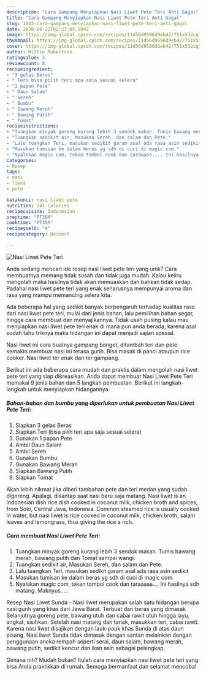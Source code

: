 ```yaml
---
description: "Cara Gampang Menyiapkan Nasi Liwet Pete Teri Anti Gagal"
title: "Cara Gampang Menyiapkan Nasi Liwet Pete Teri Anti Gagal"
slug: 1042-cara-gampang-menyiapkan-nasi-liwet-pete-teri-anti-gagal
date: 2020-06-22T02:27:05.594Z
image: https://img-global.cpcdn.com/recipes/11d56d9596d9eb42/751x532cq70/nasi-liwet-pete-teri-foto-resep-utama.jpg
thumbnail: https://img-global.cpcdn.com/recipes/11d56d9596d9eb42/751x532cq70/nasi-liwet-pete-teri-foto-resep-utama.jpg
cover: https://img-global.cpcdn.com/recipes/11d56d9596d9eb42/751x532cq70/nasi-liwet-pete-teri-foto-resep-utama.jpg
author: Mittie Robertson
ratingvalue: 3
reviewcount: 8
recipeingredient:
- "3 gelas Beras"
- " Teri bisa pilih teri apa saja sesuai selera"
- "1 papan Pete"
- " Daun Salam"
- " Sereh"
- " Bumbu"
- " Bawang Merah"
- " Bawang Putih"
- " Tomat"
recipeinstructions:
- "Tuangkan minyak goreng kurang lebih 3 sendok makan. Tumis bawang merah, bawang putih dan Tomat sampai wangi."
- "Tuangkan sedikit air, Masukan Sereh, dan salam dan Pete."
- "Lalu tuangkan Teri, masukan sedikit garam asal ada rasa asin sedikit"
- "Masukan tumisan ke dalam beras yg sdh di cuci di magic com."
- "Nyalakan magic com, tekan tombol cook dan taraaaaa.... Ini hasilnya sdh matang. Maknyus....."
categories:
- Resep
tags:
- nasi
- liwet
- pete

katakunci: nasi liwet pete 
nutrition: 241 calories
recipecuisine: Indonesian
preptime: "PT26M"
cooktime: "PT35M"
recipeyield: "4"
recipecategory: Dessert

---
```



![Nasi Liwet Pete Teri](https://img-global.cpcdn.com/recipes/11d56d9596d9eb42/751x532cq70/nasi-liwet-pete-teri-foto-resep-utama.jpg)

Anda sedang mencari ide resep nasi liwet pete teri yang unik? Cara membuatnya memang tidak susah dan tidak juga mudah. Kalau keliru mengolah maka hasilnya tidak akan memuaskan dan bahkan tidak sedap. Padahal nasi liwet pete teri yang enak seharusnya mempunyai aroma dan rasa yang mampu memancing selera kita.

Ada beberapa hal yang sedikit banyak berpengaruh terhadap kualitas rasa dari nasi liwet pete teri, mulai dari jenis bahan, lalu pemilihan bahan segar, hingga cara membuat dan menyajikannya. Tidak usah pusing kalau mau menyiapkan nasi liwet pete teri enak di mana pun anda berada, karena asal sudah tahu triknya maka hidangan ini dapat menjadi sajian spesial.

Nasi liwet ini cara buatnya gampang banget, ditambah teri dan pete semakin membuat nasi ini terasa gurih. Bisa masak di panci ataupun rice cooker. Nasi liwet ter enak dan ter gampang.


Berikut ini ada beberapa cara mudah dan praktis dalam mengolah nasi liwet pete teri yang siap dikreasikan. Anda dapat membuat Nasi Liwet Pete Teri memakai 9 jenis bahan dan 5 langkah pembuatan. Berikut ini langkah-langkah untuk menyiapkan hidangannya.

<!--inarticleads1-->

##### Bahan-bahan dan bumbu yang diperlukan untuk pembuatan Nasi Liwet Pete Teri:

1. Siapkan 3 gelas Beras
1. Siapkan  Teri (bisa pilih teri apa saja sesuai selera)
1. Gunakan 1 papan Pete
1. Ambil  Daun Salam
1. Ambil  Sereh
1. Gunakan  Bumbu
1. Gunakan  Bawang Merah
1. Siapkan  Bawang Putih
1. Siapkan  Tomat


Akan lebih nikmat jika diberi tambahan pete dan teri medan yang sudah digoreng. Apalagi, disantap saat nasi baru saja matang. Nasi liwet is an Indonesian dish rice dish cooked in coconut milk, chicken broth and spices, from Solo, Central Java, Indonesia. Common steamed rice is usually cooked in water, but nasi liwet is rice cooked in coconut milk, chicken broth, salam leaves and lemongrass, thus giving the rice a rich. 

<!--inarticleads2-->

##### Cara membuat Nasi Liwet Pete Teri:

1. Tuangkan minyak goreng kurang lebih 3 sendok makan. Tumis bawang merah, bawang putih dan Tomat sampai wangi.
1. Tuangkan sedikit air, Masukan Sereh, dan salam dan Pete.
1. Lalu tuangkan Teri, masukan sedikit garam asal ada rasa asin sedikit
1. Masukan tumisan ke dalam beras yg sdh di cuci di magic com.
1. Nyalakan magic com, tekan tombol cook dan taraaaaa.... Ini hasilnya sdh matang. Maknyus.....


Resep Nasi Liwet Sunda - Nasi liwet merupakan salah satu hidangan berupa nasi gurih yang khas dari Jawa Barat. Terbuat dari beras yang dimasak Selanjutnya goreng pete, bawang utuh dan cabai rawit utuh hingga layu, angkat, sisihkan. Setelah nasi matang dan tanak, masukkan teri, cabai rawit. Karena nasi liwet disajikan dengan lauk-pauk khas Sunda di atas daun pisang. Nasi liwet Sunda tidak dimasak dengan santan melainkan dengan penggunaan aneka rempah seperti serai, daun salam, bawang merah, bawang putih, sedikit kencur dan ikan asin sebagai pelengkap. 

Gimana nih? Mudah bukan? Itulah cara menyiapkan nasi liwet pete teri yang bisa Anda praktikkan di rumah. Semoga bermanfaat dan selamat mencoba!
